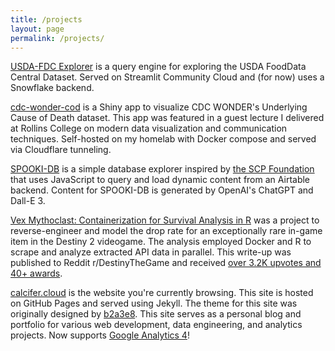 ```yaml
---
title: /projects
layout: page
permalink: /projects/
---
```


[USDA-FDC Explorer](https://fooddata.streamlit.app) is a query engine for exploring the USDA FoodData Central Dataset. Served on Streamlit Community Cloud and (for now) uses a Snowflake backend.

[cdc-wonder-cod](https://shiny.calcifer.cloud/demos/cdc-wonder-cod) is a Shiny app to visualize CDC WONDER's Underlying Cause of Death dataset. This app was featured in a guest lecture I delivered at Rollins College on modern data visualization and communication techniques. Self-hosted on my homelab with Docker compose and served via Cloudflare tunneling.

[SPOOKI-DB](/spooki) is a simple database explorer inspired by [the SCP Foundation](https://scp-wiki.wikidot.com/) that uses JavaScript to query and load dynamic content from an Airtable backend. Content for SPOOKI-DB is generated by OpenAI's ChatGPT and Dall-E 3. 

[Vex Mythoclast: Containerization for Survival Analysis in R](/vex) was a project to reverse-engineer and model the drop rate for an exceptionally rare in-game item in the Destiny 2 videogame. The analysis employed Docker and R to scrape and analyze extracted API data in parallel. This write-up was published to Reddit r/DestinyTheGame and received [over 3.2K upvotes and 40+ awards](https://web.archive.org/web/20221229001020/https://www.reddit.com/r/DestinyTheGame/comments/pw20ul/the_definitive_vex_mythoclast_analysis_examining/).

[calcifer.cloud](https://calcifer.cloud/) is the website you're currently browsing. This site is hosted on GitHub Pages and served using Jekyll. The theme for this site was originally designed by [b2a3e8](https://github.com/b2a3e8). This site serves as a personal blog and portfolio for various web development, data engineering, and analytics projects. Now supports [Google Analytics 4](https://calcifer.cloud/analytics)!
